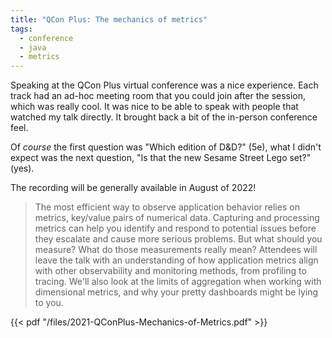 ```yaml
---
title: "QCon Plus: The mechanics of metrics"
tags:
  - conference
  - java
  - metrics
---
```


Speaking at the QCon Plus virtual conference was a nice experience. Each track had an ad-hoc meeting room that you could join after the session, which was really cool. It was nice to be able to speak with people that watched my talk directly. It brought back a bit of the in-person conference feel.

Of *course* the first question was "Which edition of D&D?" (5e), what I didn't expect was the next question, "Is that the new Sesame Street Lego set?" (yes).

The recording will be generally available in August of 2022!

<!--more-->

> The most efficient way to observe application behavior relies on metrics, key/value pairs of numerical data. Capturing and processing metrics can help you identify and respond to potential issues before they escalate and cause more serious problems. But what should you measure? What do those measurements really mean? Attendees will leave the talk with an understanding of how application metrics align with other observability and monitoring methods, from profiling to tracing. We'll also look at the limits of aggregation when working with dimensional metrics, and why your pretty dashboards might be lying to you.

{{< pdf "/files/2021-QConPlus-Mechanics-of-Metrics.pdf" >}}